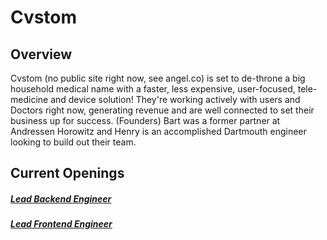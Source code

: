 # Cvstom

## Overview
Cvstom (no public site right now, see angel.co) is set to de-throne a big household medical name with a faster, less expensive, user-focused, tele-medicine and device solution! They're working actively with users and Doctors right now, generating revenue and are well connected to set their business up for success. (Founders) Bart was a former partner at Andressen Horowitz and Henry is an accomplished Dartmouth engineer looking to build out their team.

## Current Openings
##### [Lead Backend Engineer](https://github.com/the31337/jobs/blob/master/cvstom/lead-backend-engineer.md)
##### [Lead Frontend Engineer](https://github.com/the31337/jobs/blob/master/cvstom/lead-frontend-engineer.md)
